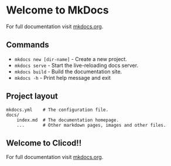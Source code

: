 # Welcome to MkDocs

For full documentation visit [mkdocs.org](https://www.mkdocs.org).

## Commands

- `mkdocs new [dir-name]` - Create a new project.
- `mkdocs serve` - Start the live-reloading docs server.
- `mkdocs build` - Build the documentation site.
- `mkdocs -h` - Print help message and exit

## Project layout

    mkdocs.yml    # The configuration file.
    docs/
        index.md  # The documentation homepage.
        ...       # Other markdown pages, images and other files.
        
        
## Welcome to Clicod!!

For full documentation visit [mkdocs.org](https://www.mkdocs.org).

